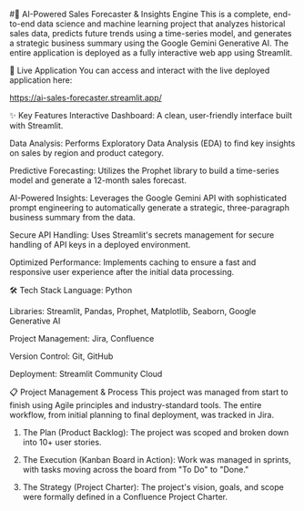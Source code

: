 #🤖 AI-Powered Sales Forecaster & Insights Engine
This is a complete, end-to-end data science and machine learning project that analyzes historical sales data, predicts future trends using a time-series model, and generates a strategic business summary using the Google Gemini Generative AI. The entire application is deployed as a fully interactive web app using Streamlit.

🚀 Live Application
You can access and interact with the live deployed application here:

https://ai-sales-forecaster.streamlit.app/

✨ Key Features
Interactive Dashboard: A clean, user-friendly interface built with Streamlit.

Data Analysis: Performs Exploratory Data Analysis (EDA) to find key insights on sales by region and product category.

Predictive Forecasting: Utilizes the Prophet library to build a time-series model and generate a 12-month sales forecast.

AI-Powered Insights: Leverages the Google Gemini API with sophisticated prompt engineering to automatically generate a strategic, three-paragraph business summary from the data.

Secure API Handling: Uses Streamlit's secrets management for secure handling of API keys in a deployed environment.

Optimized Performance: Implements caching to ensure a fast and responsive user experience after the initial data processing.

🛠️ Tech Stack
Language: Python

Libraries: Streamlit, Pandas, Prophet, Matplotlib, Seaborn, Google Generative AI

Project Management: Jira, Confluence

Version Control: Git, GitHub

Deployment: Streamlit Community Cloud

📋 Project Management & Process
This project was managed from start to finish using Agile principles and industry-standard tools. The entire workflow, from initial planning to final deployment, was tracked in Jira.

1. The Plan (Product Backlog):
The project was scoped and broken down into 10+ user stories.

2. The Execution (Kanban Board in Action):
Work was managed in sprints, with tasks moving across the board from "To Do" to "Done."

3. The Strategy (Project Charter):
The project's vision, goals, and scope were formally defined in a Confluence Project Charter.
